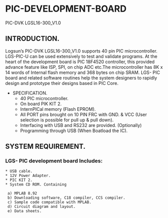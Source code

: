 # PIC-DEVELOPMENT-BOARD
PIC-DVK LGSL16-300_V1.0
## INTRODUCTION.
Logsun’s PIC-DVK LGSL16-300_V1.0 supports 40 pin PIC microcontroller. LGS-PIC-U can be used extensively to test and validate programs. At the heart of the development board is PIC 18F4520 controller, this provided advance feature like ISP, SPI, on chip ADC etc.The microcontroller has 8K x 14 words of Internal flash memory and 368 bytes on chip SRAM. LGS- PIC board and related software routines help the system designers to rapidly design and prototype their designs based in PIC Core.
* SPECIFICATION.
    * 40 PIC microcontroller.
    * On board PIK KIT 2.
    * InternPICal memory (Flash EPROM).
    * All PORT pins brought on 10 PIN FRC with GND. & VCC (User selection is possible for pull up & pull down).
    * Interfacing with USB and RS232 are provided. (Optionally)
    * Programming through USB (When  Boatload  the IC).
## SYSTEM REQUIREMENT.
 ### LGS- PIC development board Includes:
    * USB cable.
    * 12V Power Adapter.
    * PIC KIT 2.
    * System CD ROM. Containing

     a) MPLAB 8.92
     b) Downloading software, C18 compiler, CCS compiler.
     c) Sample code compatible with MPLAB.
     d) Circuit diagram and layout.
     e) Data sheets.
